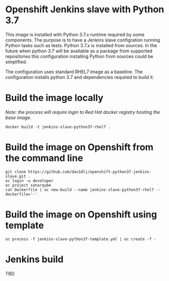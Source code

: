 # Openshift Jenkins slave with Python 3.7

This image is installed with Python 3.7.x runtime required by some components. The purpose is to have a Jenkins slave configration running Python tasks such as tests. Python 3.7.x is installed from sources. 
In the future when python 3.7 will be available as a package from supported repositories this configuration installing Python from sources could be simplified.

The configuration uses standard RHEL7 image as a baseline. The configuration installs python 3.7 and dependencies required to build it.

# Build the image locally

*Note:* _the process will require login to Red Hat docker registry hosting the base image._
```
docker build -t jenkins-slave-python37-rhel7 .
```

# Build the image on Openshift from the command line

```
git clone https://github.com/dav1dli/openshift-python37-jenkins-slave.git .
oc login -u developer
oc project sonarqube
cat Dockerfile | oc new-build --name jenkins-slave-python37-rhel7 --dockerfile='-'
```
# Build the image on Openshift using template

```
oc process -f jenkins-slave-python37-template.yml | oc create -f -
```

# Jenkins build

TBD
